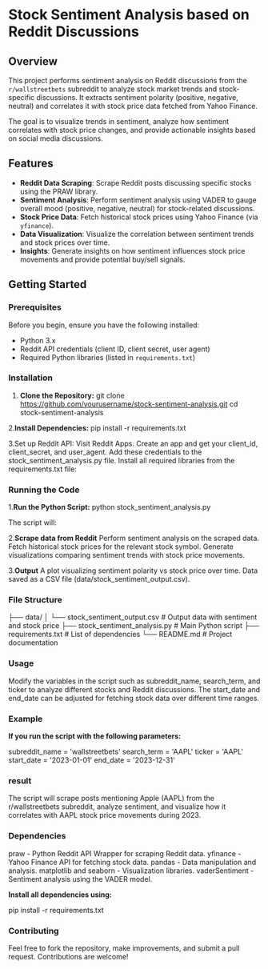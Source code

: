 # Stock Sentiment Analysis based on Reddit Discussions

## Overview

This project performs sentiment analysis on Reddit discussions from the `r/wallstreetbets` subreddit to analyze stock market trends and stock-specific discussions. It extracts sentiment polarity (positive, negative, neutral) and correlates it with stock price data fetched from Yahoo Finance. 

The goal is to visualize trends in sentiment, analyze how sentiment correlates with stock price changes, and provide actionable insights based on social media discussions.

## Features

- **Reddit Data Scraping**: Scrape Reddit posts discussing specific stocks using the PRAW library.
- **Sentiment Analysis**: Perform sentiment analysis using VADER to gauge overall mood (positive, negative, neutral) for stock-related discussions.
- **Stock Price Data**: Fetch historical stock prices using Yahoo Finance (via `yfinance`).
- **Data Visualization**: Visualize the correlation between sentiment trends and stock prices over time.
- **Insights**: Generate insights on how sentiment influences stock price movements and provide potential buy/sell signals.

## Getting Started

### Prerequisites

Before you begin, ensure you have the following installed:

- Python 3.x
- Reddit API credentials (client ID, client secret, user agent)
- Required Python libraries (listed in `requirements.txt`)

### Installation

1. **Clone the Repository:**
   git clone https://github.com/yourusername/stock-sentiment-analysis.git
   cd stock-sentiment-analysis

2.**Install Dependencies:**
  pip install -r requirements.txt

3.Set up Reddit API:
  Visit Reddit Apps.
  Create an app and get your client_id, client_secret, and user_agent.
  Add these credentials to the stock_sentiment_analysis.py file.
  Install all required libraries from the requirements.txt file:

### Running the Code
1.**Run the Python Script:**
  python stock_sentiment_analysis.py

The script will:

2.**Scrape data from Reddit**
  Perform sentiment analysis on the scraped data.
  Fetch historical stock prices for the relevant stock symbol.
  Generate visualizations comparing sentiment trends with stock price movements.

3.**Output**
A plot visualizing sentiment polarity vs stock price over time.
Data saved as a CSV file (data/stock_sentiment_output.csv).


### File Structure

├── data/
│   └── stock_sentiment_output.csv      # Output data with sentiment and stock price
├── stock_sentiment_analysis.py         # Main Python script
├── requirements.txt                    # List of dependencies
└── README.md                           # Project documentation

### Usage
Modify the variables in the script such as subreddit_name, search_term, and ticker to analyze different stocks and Reddit discussions.
The start_date and end_date can be adjusted for fetching stock data over different time ranges.

### Example

**If you run the script with the following parameters:**

  subreddit_name = 'wallstreetbets'
  search_term = 'AAPL'
  ticker = 'AAPL'
  start_date = '2023-01-01'
  end_date = '2023-12-31'

### result 

The script will scrape posts mentioning Apple (AAPL) from the r/wallstreetbets subreddit, analyze sentiment, and visualize how it correlates with AAPL stock price movements during 2023.

### Dependencies

praw - Python Reddit API Wrapper for scraping Reddit data.
yfinance - Yahoo Finance API for fetching stock data.
pandas - Data manipulation and analysis.
matplotlib and seaborn - Visualization libraries.
vaderSentiment - Sentiment analysis using the VADER model.

**Install all dependencies using:**

 pip install -r requirements.txt

### Contributing

Feel free to fork the repository, make improvements, and submit a pull request. Contributions are welcome!
